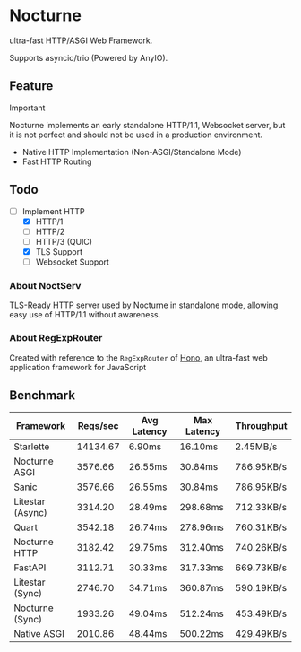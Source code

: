 # Nocturne
ultra-fast HTTP/ASGI Web Framework.

Supports asyncio/trio (Powered by AnyIO).

## Feature
> [!IMPORTANT]
> Nocturne implements an early standalone HTTP/1.1, Websocket server, but it is not perfect and should not be used in a production environment.
- Native HTTP Implementation (Non-ASGI/Standalone Mode)
- Fast HTTP Routing 
## Todo
- [ ] Implement HTTP
  - [x] HTTP/1
  - [ ] HTTP/2
  - [ ] HTTP/3 (QUIC)
  - [x] TLS Support
  - [ ] Websocket Support
### About NoctServ
TLS-Ready HTTP server used by Nocturne in standalone mode, allowing easy use of HTTP/1.1 without awareness.
### About RegExpRouter
Created with reference to the `RegExpRouter` of [Hono](https://hono.dev/), an ultra-fast web application framework for JavaScript
## Benchmark
| Framework        | Reqs/sec | Avg Latency | Max Latency | Throughput |
|------------------|--------------------------|--------------------------|--------------------------|--------------------------|
| Starlette        | 14134.67                 | 6.90ms                   | 16.10ms                  | 2.45MB/s                 |
| Nocturne ASGI    | 3576.66                  | 26.55ms                  | 30.84ms                  | 786.95KB/s               |
| Sanic            | 3576.66                  | 26.55ms                  | 30.84ms                  | 786.95KB/s               |
| Litestar (Async) | 3314.20                  | 28.49ms                  | 298.68ms                 | 712.33KB/s               |
| Quart            | 3542.18                  | 26.74ms                  | 278.96ms                 | 760.31KB/s               |
| Nocturne HTTP    | 3182.42                  | 29.75ms                  | 312.40ms                 | 740.26KB/s               |
| FastAPI          | 3112.71                  | 30.33ms                  | 317.33ms                 | 669.73KB/s               |
| Litestar (Sync)  | 2746.70                  | 34.71ms                  | 360.87ms                 | 590.19KB/s               |
| Nocturne (Sync)  | 1933.26                  | 49.04ms                  | 512.24ms                 | 453.49KB/s               |
| Native ASGI      | 2010.86                  | 48.44ms                  | 500.22ms                 | 429.49KB/s               |